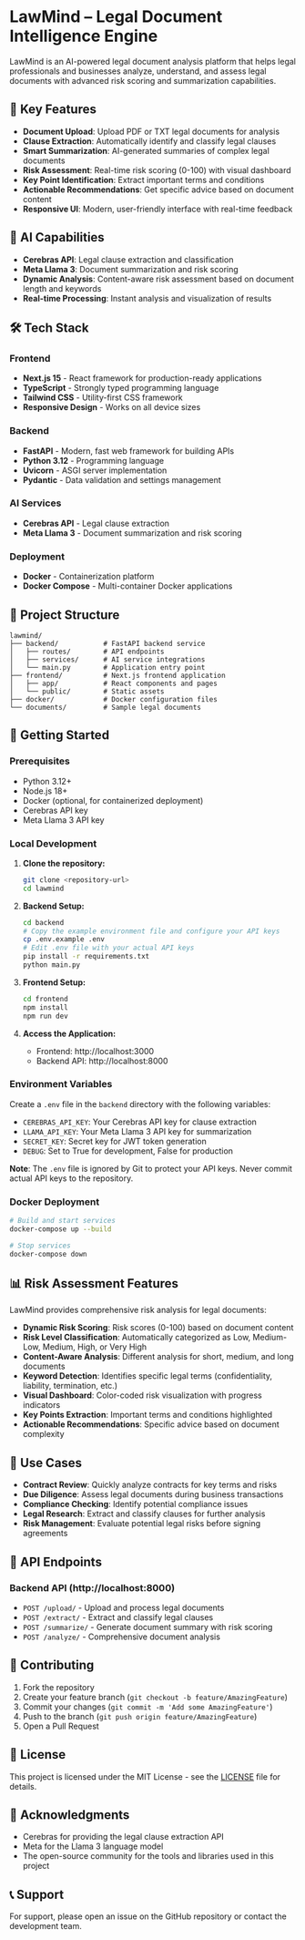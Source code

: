 # LawMind – Legal Document Intelligence Engine

LawMind is an AI-powered legal document analysis platform that helps legal professionals and businesses analyze, understand, and assess legal documents with advanced risk scoring and summarization capabilities.

## 🚀 Key Features

- **Document Upload**: Upload PDF or TXT legal documents for analysis
- **Clause Extraction**: Automatically identify and classify legal clauses
- **Smart Summarization**: AI-generated summaries of complex legal documents
- **Risk Assessment**: Real-time risk scoring (0-100) with visual dashboard
- **Key Point Identification**: Extract important terms and conditions
- **Actionable Recommendations**: Get specific advice based on document content
- **Responsive UI**: Modern, user-friendly interface with real-time feedback

## 🧠 AI Capabilities

- **Cerebras API**: Legal clause extraction and classification
- **Meta Llama 3**: Document summarization and risk scoring
- **Dynamic Analysis**: Content-aware risk assessment based on document length and keywords
- **Real-time Processing**: Instant analysis and visualization of results

## 🛠️ Tech Stack

### Frontend
- **Next.js 15** - React framework for production-ready applications
- **TypeScript** - Strongly typed programming language
- **Tailwind CSS** - Utility-first CSS framework
- **Responsive Design** - Works on all device sizes

### Backend
- **FastAPI** - Modern, fast web framework for building APIs
- **Python 3.12** - Programming language
- **Uvicorn** - ASGI server implementation
- **Pydantic** - Data validation and settings management

### AI Services
- **Cerebras API** - Legal clause extraction
- **Meta Llama 3** - Document summarization and risk scoring

### Deployment
- **Docker** - Containerization platform
- **Docker Compose** - Multi-container Docker applications

## 📁 Project Structure

```
lawmind/
├── backend/           # FastAPI backend service
│   ├── routes/        # API endpoints
│   ├── services/      # AI service integrations
│   └── main.py        # Application entry point
├── frontend/          # Next.js frontend application
│   ├── app/           # React components and pages
│   └── public/        # Static assets
├── docker/            # Docker configuration files
└── documents/         # Sample legal documents
```

## 🚀 Getting Started

### Prerequisites
- Python 3.12+
- Node.js 18+
- Docker (optional, for containerized deployment)
- Cerebras API key
- Meta Llama 3 API key

### Local Development

1. **Clone the repository:**
   ```bash
   git clone <repository-url>
   cd lawmind
   ```

2. **Backend Setup:**
   ```bash
   cd backend
   # Copy the example environment file and configure your API keys
   cp .env.example .env
   # Edit .env file with your actual API keys
   pip install -r requirements.txt
   python main.py
   ```

3. **Frontend Setup:**
   ```bash
   cd frontend
   npm install
   npm run dev
   ```

4. **Access the Application:**
   - Frontend: http://localhost:3000
   - Backend API: http://localhost:8000

### Environment Variables

Create a `.env` file in the `backend` directory with the following variables:
- `CEREBRAS_API_KEY`: Your Cerebras API key for clause extraction
- `LLAMA_API_KEY`: Your Meta Llama 3 API key for summarization
- `SECRET_KEY`: Secret key for JWT token generation
- `DEBUG`: Set to True for development, False for production

**Note**: The `.env` file is ignored by Git to protect your API keys. Never commit actual API keys to the repository.

### Docker Deployment

```bash
# Build and start services
docker-compose up --build

# Stop services
docker-compose down
```

## 📊 Risk Assessment Features

LawMind provides comprehensive risk analysis for legal documents:

- **Dynamic Risk Scoring**: Risk scores (0-100) based on document content
- **Risk Level Classification**: Automatically categorized as Low, Medium-Low, Medium, High, or Very High
- **Content-Aware Analysis**: Different analysis for short, medium, and long documents
- **Keyword Detection**: Identifies specific legal terms (confidentiality, liability, termination, etc.)
- **Visual Dashboard**: Color-coded risk visualization with progress indicators
- **Key Points Extraction**: Important terms and conditions highlighted
- **Actionable Recommendations**: Specific advice based on document complexity

## 🎯 Use Cases

- **Contract Review**: Quickly analyze contracts for key terms and risks
- **Due Diligence**: Assess legal documents during business transactions
- **Compliance Checking**: Identify potential compliance issues
- **Legal Research**: Extract and classify clauses for further analysis
- **Risk Management**: Evaluate potential legal risks before signing agreements

## 🔧 API Endpoints

### Backend API (http://localhost:8000)

- `POST /upload/` - Upload and process legal documents
- `POST /extract/` - Extract and classify legal clauses
- `POST /summarize/` - Generate document summary with risk scoring
- `POST /analyze/` - Comprehensive document analysis

## 🤝 Contributing

1. Fork the repository
2. Create your feature branch (`git checkout -b feature/AmazingFeature`)
3. Commit your changes (`git commit -m 'Add some AmazingFeature'`)
4. Push to the branch (`git push origin feature/AmazingFeature`)
5. Open a Pull Request

## 📄 License

This project is licensed under the MIT License - see the [LICENSE](LICENSE) file for details.

## 🙏 Acknowledgments

- Cerebras for providing the legal clause extraction API
- Meta for the Llama 3 language model
- The open-source community for the tools and libraries used in this project

## 📞 Support

For support, please open an issue on the GitHub repository or contact the development team.
